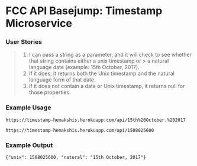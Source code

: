 # FCC API Basejump: Timestamp Microservice
### User Stories
> 1. I can pass a string as a parameter, and it will check to see whether that string contains either a unix timestamp or  > a natural language date (example: 15th October, 2017).
> 2. If it does, it returns both the Unix timestamp and the natural language form of that date.
> 3. If it does not contain a date or Unix timestamp, it returns null for those properties.

### Example Usage
`https://timestamp-hemakshis.herokuapp.com/api/15th%20October,%202017`

`https://timestamp-hemakshis.herokuapp.com/api/1508025600`

### Example Output
`{"unix": 1508025600, "natural": "15th October, 2017"}`
